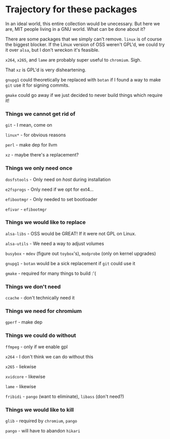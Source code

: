 # Trajectory for these packages

In an ideal world, this entire collection would be unecessary. But here we are,
MIT people living in a GNU world. What can be done about it? 

There are some packages that we simply can't remove. `linux` is of course the
biggest blocker. If the Linux version of OSS weren't GPL'd, we could try it over
`alsa`, but I don't wreckon it's feasible. 

`x264`, `x265`, and `lame` are probably super useful to `chromium`. Sigh. 

That `xz` is GPL'd is very disheartening.

`gnupg1` could theoretically be replaced with `botan` if I found a way to make
`git` use it for signing commits. 

`gmake` could go away if we just decided to never build things which require
it!


### Things we cannot get rid of

`git` - I mean, come on

`linux*` - for obvious reasons

`perl` - make dep for llvm

`xz` - maybe there's a replacement?


### Things we only need once

`dosfstools` - Only need on *host* during installation

`e2fsprogs` - Only need if we opt for ext4...

`efibootmgr` - Only needed to set bootloader

`efivar` - `efibootmgr`


### Things we would like to replace

`alsa-libs` - OSS would be GREAT! If it were not GPL on Linux.

`alsa-utils` - We need a way to adjust volumes

`busybox` - `mdev` (figure out `toybox`'s), `modprobe` (only on kernel upgrades)

`gnupg1` - `botan` would be a sick replacement if `git` could use it

`gmake` - required for many things to build :'( 


### Things we don't need

`ccache` - don't technically need it


### Things we need for chromium

`gperf` - make dep


### Things we could do without

`ffmpeg` - only if we enable gpl

`x264` - I don't think we can do without this

`x265` - liekwise

`xvidcore` - likewise

`lame` - likewise

`fribidi` - `pango` (want to eliminate), `libass` (don't need?)


### Things we would like to kill

`glib` - required by `chromium`, `pango`

`pango` - will have to abandon `hikari`
